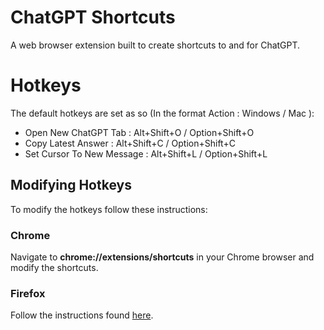 # ChatGPT Shortcuts
A web browser extension built to create shortcuts to and for ChatGPT.

# Hotkeys
The default hotkeys are set as so (In the format Action : Windows / Mac ):
- Open New ChatGPT Tab : Alt+Shift+O / Option+Shift+O
- Copy Latest Answer : Alt+Shift+C / Option+Shift+C
- Set Cursor To New Message : Alt+Shift+L / Option+Shift+L

## Modifying Hotkeys
To modify the hotkeys follow these instructions:

### Chrome
Navigate to **chrome://extensions/shortcuts** in your Chrome browser and modify the shortcuts.

### Firefox
Follow the instructions found [here](https://support.mozilla.org/en-US/kb/manage-extension-shortcuts-firefox).
